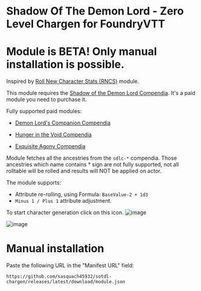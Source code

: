 # Shadow Of The Demon Lord - Zero Level Chargen for FoundryVTT

# Module is BETA! Only manual installation is possible.
Inspired by [Roll New Character Stats (RNCS)](https://github.com/MrXofar/roll-new-character-stats) module.

This module requires the [Shadow of the Demon Lord Compendia](https://foundryvtt.com/packages/sdlc-1000). It's a paid module you need to purchase it.

Fully supported paid modules:

- [Demon Lord's Companion Compendia](https://foundryvtt.com/packages/sdlc-1001)

- [Hunger in the Void Compendia](https://foundryvtt.com/packages/sdlc-1024)

- [Exquisite Agony Compendia](https://foundryvtt.com/packages/sdlc-1015)

Module fetches all the ancestries from the `sdlc-*` compendia. Those ancestries which name contains † sign are not fully supported, not all rolltable will be rolled and results will NOT be applied on actor.

The module supports:
- Attribute re-rolling, using Formula: `BaseValue-2 + 1d3`
- `Minus 1 / Plus 1` attribute adjustment.

To start character generation click on this icon.
![image](https://github.com/user-attachments/assets/23f19394-5e19-4f08-9b0f-d226b55d0e36)

![image](https://github.com/user-attachments/assets/e4009209-8c3c-46d1-af80-1ee8effe2127)

# Manual installation

Paste the following URL in the "Manifest URL" field:

`https://github.com/sasquach45932/sotdl-chargen/releases/latest/download/module.json`


